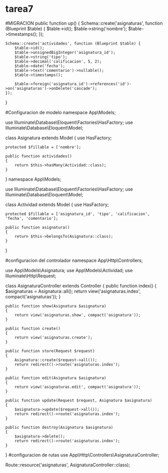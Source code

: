 # tarea7

#MIGRACION
public function up()
{
    Schema::create('asignaturas', function (Blueprint $table) {
        $table->id();
        $table->string('nombre');
        $table->timestamps();
    });

    Schema::create('actividades', function (Blueprint $table) {
        $table->id();
        $table->unsignedBigInteger('asignatura_id');
        $table->string('tipo');
        $table->decimal('calificacion', 5, 2);
        $table->date('fecha');
        $table->text('comentario')->nullable();
        $table->timestamps();

        $table->foreign('asignatura_id')->references('id')->on('asignaturas')->onDelete('cascade');
    });
}

#Configuracion de modelo
namespace App\Models;

use Illuminate\Database\Eloquent\Factories\HasFactory;
use Illuminate\Database\Eloquent\Model;

class Asignatura extends Model
{
    use HasFactory;

    protected $fillable = ['nombre'];

    public function actividades()
    {
        return $this->hasMany(Actividad::class);
    }
}
namespace App\Models;

use Illuminate\Database\Eloquent\Factories\HasFactory;
use Illuminate\Database\Eloquent\Model;

class Actividad extends Model
{
    use HasFactory;

    protected $fillable = ['asignatura_id', 'tipo', 'calificacion', 'fecha', 'comentario'];

    public function asignatura()
    {
        return $this->belongsTo(Asignatura::class);
    }
}

#configuracion del controlador
namespace App\Http\Controllers;

use App\Models\Asignatura;
use App\Models\Actividad;
use Illuminate\Http\Request;

class AsignaturaController extends Controller
{
    public function index()
    {
        $asignaturas = Asignatura::all();
        return view('asignaturas.index', compact('asignaturas'));
    }

    public function show(Asignatura $asignatura)
    {
        return view('asignaturas.show', compact('asignatura'));
    }

    public function create()
    {
        return view('asignaturas.create');
    }

    public function store(Request $request)
    {
        Asignatura::create($request->all());
        return redirect()->route('asignaturas.index');
    }

    public function edit(Asignatura $asignatura)
    {
        return view('asignaturas.edit', compact('asignatura'));
    }

    public function update(Request $request, Asignatura $asignatura)
    {
        $asignatura->update($request->all());
        return redirect()->route('asignaturas.index');
    }

    public function destroy(Asignatura $asignatura)
    {
        $asignatura->delete();
        return redirect()->route('asignaturas.index');
    }
}
#configuracion de rutas
use App\Http\Controllers\AsignaturaController;

Route::resource('asignaturas', AsignaturaController::class);
